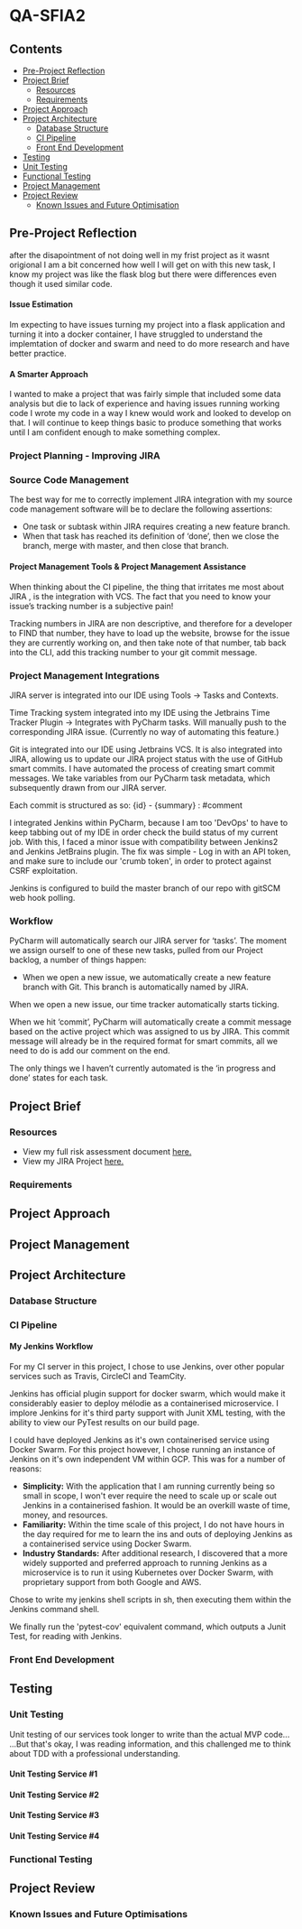 # QA-SFIA2

[//]: # (Implicit Links Within Project)

[1]: https://docs.google.com/spreadsheets/d/1dMUbgEsOmRcXkmD-zshyu050ahH6E2spgOlQVY6_hMM/edit?usp=sharing   "Risk Assessment"
[3]: https://team-1579095236068.atlassian.net/jira/software/projects/QDA2/boards/5   "JIRA Project"



## Contents
- [Pre-Project Reflection](#pre-project-reflection)
- [Project Brief](#project-brief)
  - [Resources](#resources)
  - [Requirements](#requirements)
- [Project Approach](#project-approach)
- [Project Architecture](#project-architecture)
  - [Database Structure](#database-structure)
  - [CI Pipeline](#ci-pipeline)
  - [Front End Development](#front-end-development)
- [Testing](#testing)
 - [Unit Testing](#unit-testing)
 - [Functional Testing](#functional-testing)
- [Project Management](#project-management)
- [Project Review](#project-review)
  - [Known Issues and Future Optimisation](#known-issues-and-future-optimisations)


## Pre-Project Reflection

after the disapointment of not doing well in my frist project as it wasnt origional I am a bit concerned how well I will get on with this new task, I know my project was like the flask blog but there were differences even though it used similar code.

#### Issue Estimation

Im expecting to have issues turning my project into a flask application and turning it into a docker container, I have struggled to understand the implemtation of docker and swarm and need to do more research and have better practice.

#### A Smarter Approach
I wanted to make a project that was fairly simple that included some data analysis but die to lack of experience and having issues running working code I wrote my code in a way I knew would work and looked to develop on that. I will continue to keep things basic to produce something that works until I am confident enough to make something complex.

### Project Planning - Improving JIRA




### Source Code Management

The best way for me to correctly implement JIRA integration with my source code management software will be to declare the following assertions: 
- One task or subtask within JIRA requires creating a new feature branch.
- When that task has reached its definition of ‘done’, then we close the branch, merge with master, and then close that branch.


#### Project Management Tools & Project Management Assistance

When thinking about the CI pipeline, the thing that irritates me most about JIRA , is the integration with VCS. The fact that you need to know your issue’s tracking number is a subjective pain!

Tracking numbers in JIRA are non descriptive, and therefore for a developer to FIND that number, they have to load up the website, browse for the issue they are currently working on, and then take note of that number, tab back into the CLI, add this tracking number to your git commit message.

### Project Management Integrations

JIRA server is integrated into our IDE using Tools -> Tasks and Contexts.

Time Tracking system integrated into my IDE using the Jetbrains Time Tracker Plugin -> Integrates with PyCharm tasks. Will manually push to the corresponding JIRA issue. (Currently no way of automating this feature.)

Git is integrated into our IDE using Jetbrains VCS. It is also integrated into JIRA, allowing us to update our JIRA project status with the use of GitHub smart commits.
I have automated the process of creating smart commit messages. We take variables from our PyCharm task metadata, which subsequently drawn from our JIRA server.
 
 Each commit is structured as so: {id} - {summary} : #comment

I integrated Jenkins within PyCharm, because I am too 'DevOps' to have to keep tabbing out of my IDE in order check the build status of my current job.
With this, I faced a minor issue with compatibility between Jenkins2 and Jenkins JetBrains plugin. The fix was simple - Log in with an API token, and make sure to include our 'crumb token', in order to protect against CSRF exploitation.
  

Jenkins is configured to build the master branch of our repo with gitSCM web hook polling.

### Workflow

PyCharm will automatically search our JIRA server for ‘tasks’. The moment we assign ourself to one of these new tasks, pulled from our Project backlog, a number of things happen:

- When we open a new issue, we automatically create a new feature branch with Git. This branch is automatically named by JIRA.

When we open a new issue, our time tracker automatically starts ticking.

When we hit ‘commit’, PyCharm will automatically create a commit message based on the active project which was assigned to us by JIRA. This commit message will already be in the required format for smart commits, all we need to do is add our comment on the end.

The only things we I haven’t currently automated is the ‘in progress and done’ states for each task. 


## Project Brief



### Resources

- View my full risk assessment document [here.][1]
- View my JIRA Project [here.][3]

### Requirements

## Project Approach


## Project Management


## Project Architecture



### Database Structure



### CI Pipeline


#### My Jenkins Workflow

For my CI server in this project, I chose to use Jenkins, over other popular services such as Travis, CircleCI and TeamCity.

Jenkins has official plugin support for docker swarm, which would make it considerably easier to deploy mélodie as a containerised microservice.
I implore Jenkins for it's third party support with Junit XML testing, with the ability to view our PyTest results on our build page.

I could have deployed Jenkins as it's own containerised service using Docker Swarm. 
For this project however, I chose running an instance of Jenkins on it's own independent VM within GCP. This was for a number of reasons:

- **Simplicity:** With the application that I am running currently being so small in scope, I won't ever require the need to scale up or scale out Jenkins in a containerised fashion. It would be an overkill waste of time, money, and resources.
- **Familiarity:** Within the time scale of this project, I do not have hours in the day required for me to learn the ins and outs of deploying Jenkins as a containerised service using Docker Swarm. 
- **Industry Standards:** After additional research, I discovered that a more widely supported and preferred approach to running Jenkins as a microservice is to run it using Kubernetes over Docker Swarm, with proprietary support from both Google and AWS.

Chose to write my jenkins shell scripts in sh, then executing them within the Jenkins command shell.

We finally run the 'pytest-cov' equivalent command, which outputs a Junit Test, for reading with Jenkins.


### Front End Development



## Testing




### Unit Testing

Unit testing of our services took longer to write than the actual MVP code...
...But that's okay, I was reading information, and this challenged me to think about TDD with a professional understanding.

#### Unit Testing Service #1

#### Unit Testing Service #2


#### Unit Testing Service #3


#### Unit Testing Service #4

### Functional Testing




## Project Review



### Known Issues and Future Optimisations



